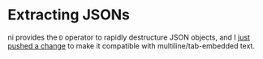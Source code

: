 # Extracting JSONs
ni provides the `D` operator to rapidly destructure JSON objects, and I [just
pushed a
change](https://github.com/spencertipping/ni/commit/d072b4232fea4b99e579e9d226a771d15489c503)
to make it compatible with multiline/tab-embedded text.
